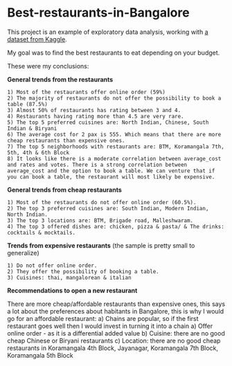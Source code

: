 # Best-restaurants-in-Bangalore

This project is an example of exploratory data analysis, working with [a dataset from Kaggle](https://www.kaggle.com/himanshupoddar/zomato-bangalore-restaurants).

My goal was to find the best restaurants to eat depending on your budget. 

These were my conclusions:

**General trends from the restaurants**

    1) Most of the restaurants offer online order (59%)
    2) The majority of restaurants do not offer the possibility to book a table (87.5%)
    3) Almost 50% of restaurants has rating between 3 and 4.
    4) Restaurants having rating more than 4.5 are very rare.
    5) The top 5 preferred cuisines are: North Indian, Chinese, South Indian & Biryani
    6) The average cost for 2 pax is 555. Which means that there are more cheap restaurants than expensive ones.
    7) The top 5 neighborhoods with restaurants are: BTM, Koramangala 7th, 5th, 4th & 6th Block
    8) It looks like there is a moderate correlation between average_cost and rates and votes. There is a strong correlation between average_cost and the option to book a table. We can venture that if you can book a table, the restaurant will most likely be expensive.
    
**General trends from cheap restaurants**
    
    1) Most of the restaurants do not offer online order (60.5%).
    2) The top 3 preferred cuisines are: South Indian, Modern Indian, North Indian.
    3) The top 3 locations are: BTM, Brigade road, Malleshwaram.
    4) The top 3 offered dishes are: chicken, pizza & pasta/ & The drinks: cocktails & mocktails.
    
**Trends from expensive restaurants** (the sample is pretty small to generalize)

    1) Do not offer online order.
    2) They offer the possibility of booking a table.
    3) Cuisines: thai, mangalorean & italian

**Recommendations to open a new restaurant**

There are more cheap/affordable restaurants than expensive ones, this says a lot about the preferences about habitants in Bangalore, this is why I would go for an affordable restaurant:
        a) Chains are popular, so if the first restaurant goes well then I would invest in turning it into a chain
        a) Offer online order - as it is a differential added value
        b) Cuisine: there are no good cheap Chinese or Biryani restaurants
        c) Location: there are no good cheap restaurants in Koramangala 4th Block, Jayanagar, Koramangala 7th Block, Koramangala 5th Block

